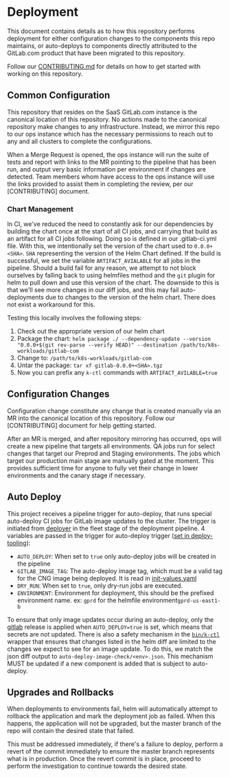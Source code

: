 # Deployment

This document contains details as to how this repository performs deployment for
either configuration changes to the components this repo maintains, or
auto-deploys to components directly attributed to the GitLab.com product that
have been migrated to this repository.

Follow our [CONTRIBUTING.md](CONTRIBUTING.md) for details on how to get started
with working on this repository.

## Common Configuration

This repository that resides on the SaaS GitLab.com instance is the canonical
location of this repository.  No actions made to the canonical repository make
changes to any infrastructure.  Instead, we mirror this repo to our ops instance
which has the necessary permissions to reach out to any and all clusters to
complete the configurations.

When a Merge Request is opened, the ops instance will run the suite of tests and
report with links to the MR pointing to the pipeline that has been run, and
output very basic information per environment if changes are detected.  Team
members whom have access to the ops instance will use the links provided to
assist them in completing the review, per our [CONTRIBUTING] document.

### Chart Management

In CI, we've reduced the need to constantly ask for our dependencies by building
the chart once at the start of all CI jobs, and carrying that build as an
artifact for all CI jobs following.  Doing so is defined in our .gitlab-ci.yml
file.  With this, we intentionally set the version of the chart used to
`0.0.0+<SHA>`.  `SHA` representing the version of the Helm Chart defined.  If
the build is successful, we set the variable `ARTIFACT_AVIALABLE` for all jobs
in the pipeline.  Should a build fail for any reason, we attempt to not block
ourselves by falling back to using helmfiles method and the `git` plugin for
helm to pull down and use this version of the chart.  The downside to this is
that we'll see more changes in our diff jobs, and this may fail auto-deployments
due to changes to the version of the helm chart.  There does not exist a
workaround for this.

Testing this locally involves the following steps:

1. Check out the appropriate version of our helm chart
1. Package the chart: `helm package ./ --dependency-update --version
   "0.0.0+$(git rev-parse --verify HEAD)" --destination
   /path/to/k8s-workloads/gitlab-com`
1. Change to: `/path/to/k8s-workloads/gitlab-com`
1. Untar the package: `tar xf gitlab-0.0.0+<SHA>.tgz`
1. Now you can prefix any `k-ctl` commands with `ARTIFACT_AVILABLE=true`

## Configuration Changes

Configuration change constitute any change that is created manually via an MR
into the canonical location of this repository.  Follow our [CONTRIBUTING]
document for help getting started.

After an MR is merged, and after repository mirroring has occurred, ops will
create a new pipeline that targets all environments.  QA jobs run for select
changes that target our Preprod and Staging environments.  The jobs which target
our production main stage are manually gated at the moment.  This provides
sufficient time for anyone to fully vet their change in lower environments and
the canary stage if necessary.

## Auto Deploy

This project receives a pipeline trigger for auto-deploy, that runs special auto-deploy CI jobs for GitLab image updates to the cluster.
The trigger is initiated from [deployer](https://ops.gitlab.net/gitlab-com/gl-infra/deployer) in the fleet stage of the deployment pipeline.
4 variables are passed in the trigger for auto-deploy trigger ([set in deploy-tooling](https://ops.gitlab.net/gitlab-com/gl-infra/deploy-tooling/-/blob/cc07cb8705e12dcf520615080a6926c2342dd4d6/common_tasks/k8s_trigger.yml#L27-30)):
* `AUTO_DEPLOY`: When set to `true` only auto-deploy jobs will be created in the pipeline
* `GITLAB_IMAGE_TAG`: The auto-deploy image tag, which must be a valid tag for the CNG image being deployed. It is read in [init-values.yaml](https://gitlab.com/gitlab-com/gl-infra/k8s-workloads/gitlab-com/-/blob/master/releases/gitlab/values/init-values.yaml.gotmpl)
* `DRY_RUN`: When set to `true`, only dry-run jobs are executed.
* `ENVIRONMENT`: Environment for deployment, this should be the prefixed environment name. ex: `gprd` for the helmfile environment`gprd-us-east1-b`

To ensure that only image updates occur during an auto-deploy, only the [gitlab](https://gitlab.com/gitlab-com/gl-infra/k8s-workloads/gitlab-com/-/tree/master/releases/gitlab) release is applied when `AUTO_DEPLOY=true` is set, which means that secrets are not updated.
There is also a safety mechanism in the [`bin/k-ctl`](https://gitlab.com/gitlab-com/gl-infra/k8s-workloads/gitlab-com/-/blob/master/bin/k-ctl) wrapper that ensures that changes listed in the helm diff are limited to the changes we expect to see for an image update. To do this, we match the json diff output to `auto-deploy-image-check/<env>.json`.  This mechanism MUST be updated if a new component is added that is subject to auto-deploy.

## Upgrades and Rollbacks

When deployments to environments fail, helm will automatically attempt to rollback the application and mark the deployment job as failed.
When this happens, the application will not be upgraded, but the master branch of the repo will contain the desired state that failed.

This must be addressed immediately, if there's a failure to deploy, perform a revert of the commit immediately to ensure the master branch represents what is in production.
Once the revert commit is in place, proceed to perform the investigation to continue towards the desired state.

